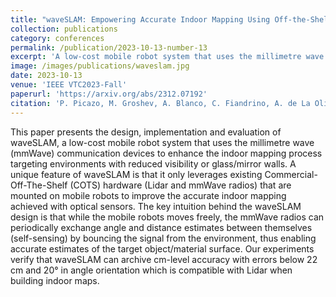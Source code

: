```yaml
---
title: "waveSLAM: Empowering Accurate Indoor Mapping Using Off-the-Shelf Millimeter-wave Self-sensing"
collection: publications
category: conferences
permalink: /publication/2023-10-13-number-13
excerpt: 'A low-cost mobile robot system that uses the millimetre wave (mmWave) communication devices to enhance the indoor mapping process targeting environments with reduced visibility or glass/mirror walls.'
image: /images/publications/waveslam.jpg
date: 2023-10-13
venue: 'IEEE VTC2023-Fall'
paperurl: 'https://arxiv.org/abs/2312.07192'
citation: 'P. Picazo, M. Groshev, A. Blanco, C. Fiandrino, A. de La Oliva and J. Widmer, "waveSLAM: Empowering Accurate Indoor Mapping Using Off-the-Shelf Millimeter-wave Self-sensing," 2023 IEEE 98th Vehicular Technology Conference (VTC2023-Fall), Hong Kong, Hong Kong, 2023, pp. 1-7.'
---
```


This paper presents the design, implementation and evaluation of waveSLAM, a low-cost mobile robot system that uses the millimetre wave (mmWave) communication devices to enhance the indoor mapping process targeting environments with reduced visibility or glass/mirror walls. A unique feature of waveSLAM is that it only leverages existing Commercial-Off-The-Shelf (COTS) hardware (Lidar and mmWave radios) that are mounted on mobile robots to improve the accurate indoor mapping achieved with optical sensors. The key intuition behind the waveSLAM design is that while the mobile robots moves freely, the mmWave radios can periodically exchange angle and distance estimates between themselves (self-sensing) by bouncing the signal from the environment, thus enabling accurate estimates of the target object/material surface. Our experiments verify that waveSLAM can archive cm-level accuracy with errors below 22 cm and 20° in angle orientation which is compatible with Lidar when building indoor maps.
